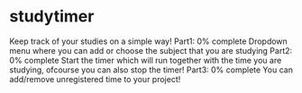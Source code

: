 studytimer
==========

Keep track of your studies on a simple way!
Part1: 0% complete
Dropdown menu where you can add or choose the subject that you are studying
Part2: 0% complete
Start the timer which will run together with the time you are studying, ofcourse you can also stop the timer!
Part3: 0% complete
You can add/remove unregistered time to your project!
